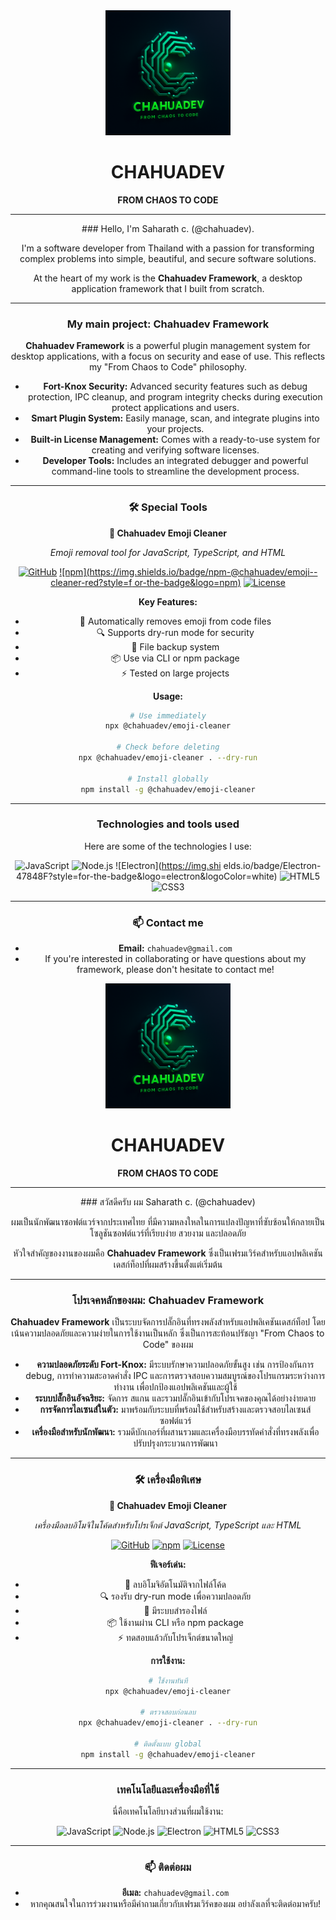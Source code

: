 <div align="center">
<img src="https://raw.githubusercontent.com/chahuadev/chahuadev/main/icon.png" alt="Chahuadev Logo" width="200"/>
<h1>CHAHUADEV</h1>
<p><strong>FROM CHAOS TO CODE</strong></p>
</div>

---
<div align="center">
### Hello, I'm Saharath c. (@chahuadev).

I'm a software developer from Thailand with a passion for transforming complex problems into simple, beautiful, and secure software solutions.

At the heart of my work is the **Chahuadev Framework**, a desktop application framework that I built from scratch.

---
### My main project: Chahuadev Framework

**Chahuadev Framework** is a powerful plugin management system for desktop applications, with a focus on security and ease of use. This reflects my "From Chaos to Code" philosophy.

* **Fort-Knox Security:** Advanced security features such as debug protection, IPC cleanup, and program integrity checks during execution protect applications and users.
* **Smart Plugin System:** Easily manage, scan, and integrate plugins into your projects.
* **Built-in License Management:** Comes with a ready-to-use system for creating and verifying software licenses.
* **Developer Tools:** Includes an integrated debugger and powerful command-line tools to streamline the development process.

---

### 🛠️ Special Tools

<div align="center">

**🧹 Chahuadev Emoji Cleaner**

*Emoji removal tool for JavaScript, TypeScript, and HTML*

[![GitHub](https://img.shields.io/badge/GitHub-chahuadev--emoji--cleaner--tool-black?style=for-the-badge&logo=github)](https://github.com/chahuadev/chahuadev-emoji-cleaner-tool)
[![npm](https://img.shields.io/badge/npm-@chahuadev/emoji--cleaner-red?style=f or-the-badge&logo=npm)](https://www.npmjs.com/package/@chahuadev/emoji-cleaner)
[![License](https://img.shields.io/badge/License-MIT-blue?style=for-the-badge)](https://github.com/chahuadev/chahuadev-emoji-cleaner-tool/blob/main/LICENSE)

</div>

**Key Features:**
* 🎯 Automatically removes emoji from code files
* 🔍 Supports dry-run mode for security
* 💾 File backup system
* 📦 Use via CLI or npm package
* ⚡ Tested on large projects

**Usage:**
```bash
# Use immediately
npx @chahuadev/emoji-cleaner

# Check before deleting
npx @chahuadev/emoji-cleaner . --dry-run

# Install globally
npm install -g @chahuadev/emoji-cleaner
```

---

### Technologies and tools used

Here are some of the technologies I use:

![JavaScript](https://img.shields.io/badge/JavaScript-F7DF1E?style=for-the-badge&logo=javascript&logoColor=black)
![Node.js](https://img.shields.io/badge/Node.js-339933?style=for-the-badge&logo=nodedotjs&logoColor=white)
![Electron](https://img.shi elds.io/badge/Electron-47848F?style=for-the-badge&logo=electron&logoColor=white)
![HTML5](https://img.shields.io/badge/HTML5-E34F26?style=for-the-badge&logo=html5&logoColor=white)
![CSS3](https://img.shields.io/badge/CSS3-1572B6?style=for-the-badge&logo=css3&logoColor=white)

---
### 📫 Contact me

* **Email:** `chahuadev@gmail.com`
* If you're interested in collaborating or have questions about my framework, please don't hesitate to contact me!
</div>

<div align="center">
  <img src="https://raw.githubusercontent.com/chahuadev/chahuadev/main/icon.png" alt="Chahuadev Logo" width="200"/>
  <h1>CHAHUADEV</h1>
  <p><strong>FROM CHAOS TO CODE</strong></p>
</div>

---
<div align="center">
###  สวัสดีครับ ผม Saharath c. (@chahuadev)

ผมเป็นนักพัฒนาซอฟต์แวร์จากประเทศไทย ที่มีความหลงใหลในการแปลงปัญหาที่ซับซ้อนให้กลายเป็นโซลูชันซอฟต์แวร์ที่เรียบง่าย สวยงาม และปลอดภัย

หัวใจสำคัญของงานของผมคือ **Chahuadev Framework** ซึ่งเป็นเฟรมเวิร์คสำหรับแอปพลิเคชันเดสก์ท็อปที่ผมสร้างขึ้นตั้งแต่เริ่มต้น

---

###  โปรเจคหลักของผม: Chahuadev Framework

**Chahuadev Framework** เป็นระบบจัดการปลั๊กอินที่ทรงพลังสำหรับแอปพลิเคชันเดสก์ท็อป โดยเน้นความปลอดภัยและความง่ายในการใช้งานเป็นหลัก ซึ่งเป็นการสะท้อนปรัชญา "From Chaos to Code" ของผม

*  **ความปลอดภัยระดับ Fort-Knox:** มีระบบรักษาความปลอดภัยขั้นสูง เช่น การป้องกันการ debug, การทำความสะอาดคำสั่ง IPC และการตรวจสอบความสมบูรณ์ของโปรแกรมระหว่างการทำงาน เพื่อปกป้องแอปพลิเคชันและผู้ใช้
*  **ระบบปลั๊กอินอัจฉริยะ:** จัดการ สแกน และรวมปลั๊กอินเข้ากับโปรเจคของคุณได้อย่างง่ายดาย
*  **การจัดการไลเซนส์ในตัว:** มาพร้อมกับระบบที่พร้อมใช้สำหรับสร้างและตรวจสอบไลเซนส์ซอฟต์แวร์
*  **เครื่องมือสำหรับนักพัฒนา:** รวมดีบักเกอร์ที่ผสานรวมและเครื่องมือบรรทัดคำสั่งที่ทรงพลังเพื่อปรับปรุงกระบวนการพัฒนา

---

### 🛠️ เครื่องมือพิเศษ

<div align="center">

**🧹 Chahuadev Emoji Cleaner**

*เครื่องมือลบอิโมจิในโค้ดสำหรับโปรเจ็กต์ JavaScript, TypeScript และ HTML*

[![GitHub](https://img.shields.io/badge/GitHub-chahuadev--emoji--cleaner--tool-black?style=for-the-badge&logo=github)](https://github.com/chahuadev/chahuadev-emoji-cleaner-tool)
[![npm](https://img.shields.io/badge/npm-@chahuadev/emoji--cleaner-red?style=for-the-badge&logo=npm)](https://www.npmjs.com/package/@chahuadev/emoji-cleaner)
[![License](https://img.shields.io/badge/License-MIT-blue?style=for-the-badge)](https://github.com/chahuadev/chahuadev-emoji-cleaner-tool/blob/main/LICENSE)

</div>

**ฟีเจอร์เด่น:**
* 🎯 ลบอิโมจิอัตโนมัติจากไฟล์โค้ด
* 🔍 รองรับ dry-run mode เพื่อความปลอดภัย  
* 💾 มีระบบสำรองไฟล์
* 📦 ใช้งานผ่าน CLI หรือ npm package
* ⚡ ทดสอบแล้วกับโปรเจ็กต์ขนาดใหญ่

**การใช้งาน:**
```bash
# ใช้งานทันที
npx @chahuadev/emoji-cleaner

# ตรวจสอบก่อนลบ
npx @chahuadev/emoji-cleaner . --dry-run

# ติดตั้งแบบ global
npm install -g @chahuadev/emoji-cleaner
```


---

###  เทคโนโลยีและเครื่องมือที่ใช้

นี่คือเทคโนโลยีบางส่วนที่ผมใช้งาน:

![JavaScript](https://img.shields.io/badge/JavaScript-F7DF1E?style=for-the-badge&logo=javascript&logoColor=black)
![Node.js](https://img.shields.io/badge/Node.js-339933?style=for-the-badge&logo=nodedotjs&logoColor=white)
![Electron](https://img.shields.io/badge/Electron-47848F?style=for-the-badge&logo=electron&logoColor=white)
![HTML5](https://img.shields.io/badge/HTML5-E34F26?style=for-the-badge&logo=html5&logoColor=white)
![CSS3](https://img.shields.io/badge/CSS3-1572B6?style=for-the-badge&logo=css3&logoColor=white)

---

### 📫 ติดต่อผม

* **อีเมล:** `chahuadev@gmail.com`
* หากคุณสนใจในการร่วมงานหรือมีคำถามเกี่ยวกับเฟรมเวิร์คของผม อย่าลังเลที่จะติดต่อมาครับ!
</div>
